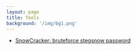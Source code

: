 ```yaml
---
layout: page
title: Tools
background: '/img/bg1.png'
---
```


* [SnowCracker: bruteforce stegsnow password](https://0xmohammed.github.io/2020/09/20/SnowCracker.html)
